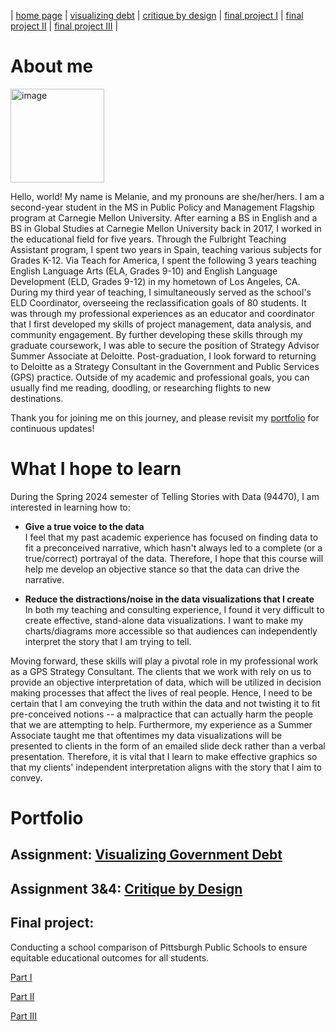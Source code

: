 | [home page](README.md) | [visualizing debt](visualizing-government-debt) | [critique by design](critique-by-design) | [final project I](final-project-part-one) | [final project II](final-project-part-two) | [final project III](final-project-part-three) |

# About me

<img width="150" alt="image" src="https://github.com/melanini13/Portfolio-MCDIAZ/assets/156854497/e2ba4cdc-bcd1-460a-9a37-5ca386ec4ee4">

Hello, world! My name is Melanie, and my pronouns are she/her/hers. I am a second-year student in the MS in Public Policy and Management Flagship program at Carnegie Mellon University. After earning a BS in English and a BS in Global Studies at Carnegie Mellon University back in 2017, I worked in the educational field for five years. Through the Fulbright Teaching Assistant program, I spent two years in Spain, teaching various subjects for Grades K-12. Via Teach for America, I spent the following 3 years teaching English Language Arts (ELA, Grades 9-10) and English Language Development (ELD, Grades 9-12) in my hometown of Los Angeles, CA. During my third year of teaching, I simultaneously served as the school's ELD Coordinator, overseeing the reclassification goals of 80 students. It was through my professional experiences as an educator and coordinator that I first developed my skills of project management, data analysis, and community engagement. By further developing these skills through my graduate coursework, I was able to secure the position of Strategy Advisor Summer Associate at Deloitte. Post-graduation, I look forward to returning to Deloitte as a Strategy Consultant in the Government and Public Services (GPS) practice. Outside of my academic and professional goals, you can usually find me reading, doodling, or researching flights to new destinations.

Thank you for joining me on this journey, and please revisit my [portfolio](https://melanini13.github.io/Portfolio-MCDIAZ/) for continuous updates!

# What I hope to learn
During the Spring 2024 semester of Telling Stories with Data (94470), I am interested in learning how to:

- **Give a true voice to the data**  
  I feel that my past academic experience has focused on finding data to fit a preconceived narrative, which hasn't always led to a complete (or a true/correct) portrayal of the data. Therefore, I hope that this course will help me develop an objective stance so that the data can drive the narrative.
  
- **Reduce the distractions/noise in the data visualizations that I create**  
  In both my teaching and consulting experience, I found it very difficult to create effective, stand-alone data visualizations. I want to make my charts/diagrams more accessible so that audiences can independently interpret the story that I am trying to tell.

Moving forward, these skills will play a pivotal role in my professional work as a GPS Strategy Consultant. The clients that we work with rely on us to provide an objective interpretation of data, which will be utilized in decision making processes that affect the lives of real people. Hence, I need to be certain that I am conveying the truth within the data and not twisting it to fit pre-conceived notions -- a malpractice that can actually harm the people that we are attempting to help. Furthermore, my experience as a Summer Associate taught me that oftentimes my data visualizations will be presented to clients in the form of an emailed slide deck rather than a verbal presentation. Therefore, it is vital that I learn to make effective graphics so that my clients' independent interpretation aligns with the story that I aim to convey.


# Portfolio

## Assignment: [Visualizing Government Debt](visualizing-government-debt)

## Assignment 3&4: [Critique by Design](critique-by-design)

## Final project: 
Conducting a school comparison of Pittsburgh Public Schools to ensure equitable educational outcomes for all students.

[Part I](final-project-part-one)

[Part II](final-project-part-two)

[Part III](final-project-part-three)
